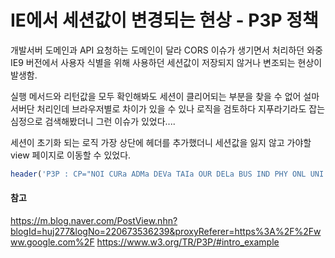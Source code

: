 # IE에서 세션값이 변경되는 현상 - P3P 정책

개발서버 도메인과 API 요청하는 도메인이 달라 CORS 이슈가 생기면서 처리하던 와중 IE9 버전에서 사용자 식별을 위해 사용하던 세션값이 저장되지 않거나
변조되는 현상이 발생함.

실행 메서드와 리턴값을 모두 확인해봐도 세션이 클리어되는 부분을 찾을 수 없어 설마 서버단 처리인데 브라우저별로 차이가 있을 수 있나 
로직을 검토하다 지푸라기라도 잡는 심정으로 검색해봤더니 그런 이슈가 있었다....

세션이 초기화 되는 로직 가장 상단에 헤더를 추가했더니 세션값을 잃지 않고 가야할 view 페이지로 이동할 수 있었다.

```php
header('P3P : CP="NOI CURa ADMa DEVa TAIa OUR DELa BUS IND PHY ONL UNI COM NAV INT DEM PRE"');
```

#### 참고

https://m.blog.naver.com/PostView.nhn?blogId=huj277&logNo=220673536239&proxyReferer=https%3A%2F%2Fwww.google.com%2F
https://www.w3.org/TR/P3P/#intro_example
